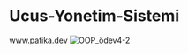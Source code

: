 # Ucus-Yonetim-Sistemi
www.patika.dev
![OOP_ödev4-2](https://user-images.githubusercontent.com/107080904/202295681-65dac3c7-7032-4b67-94ba-86903ad46c01.PNG)
